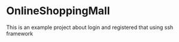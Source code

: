 # OnlineShoppingMall
This is an example project about login and registered that using ssh framework
